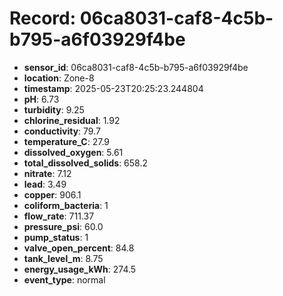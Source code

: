 # Record: 06ca8031-caf8-4c5b-b795-a6f03929f4be

- **sensor_id**: 06ca8031-caf8-4c5b-b795-a6f03929f4be
- **location**: Zone-8
- **timestamp**: 2025-05-23T20:25:23.244804
- **pH**: 6.73
- **turbidity**: 9.25
- **chlorine_residual**: 1.92
- **conductivity**: 79.7
- **temperature_C**: 27.9
- **dissolved_oxygen**: 5.61
- **total_dissolved_solids**: 658.2
- **nitrate**: 7.12
- **lead**: 3.49
- **copper**: 906.1
- **coliform_bacteria**: 1
- **flow_rate**: 711.37
- **pressure_psi**: 60.0
- **pump_status**: 1
- **valve_open_percent**: 84.8
- **tank_level_m**: 8.75
- **energy_usage_kWh**: 274.5
- **event_type**: normal